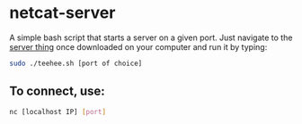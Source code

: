 # netcat-server
A simple bash script that starts a server on a given port. Just navigate to the [server thing](https://github.com/BravoTango-7274/netcat-server/tree/main/server%20thing) once downloaded on your computer and run it by typing:
```bash
sudo ./teehee.sh [port of choice]
```
 ## To connect, use:
 ```bash
 nc [localhost IP] [port]
 ```
